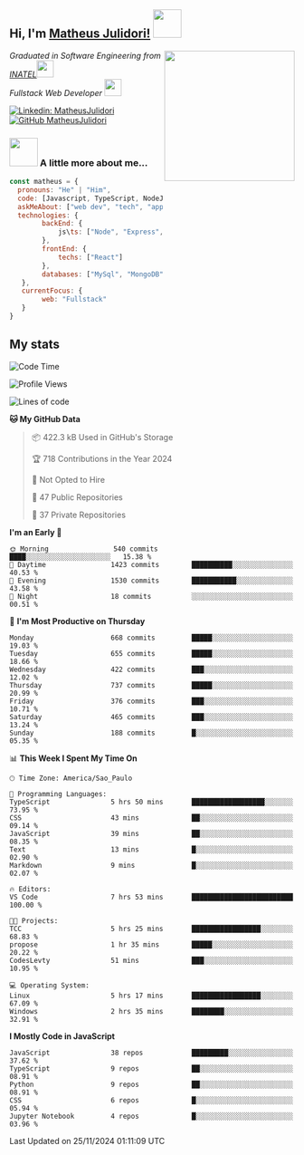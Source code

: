 <h2> Hi, I'm <a href="https://matheusjulidori.github.io" target="_blank">Matheus Julidori!</a> <img src="https://media.giphy.com/media/12oufCB0MyZ1Go/giphy.gif" width="50"></h2>
<img align='right' src="https://media.giphy.com/media/3oKIPnAiaMCws8nOsE/giphy.gif" width="230" height="auto">
<p><em>Graduated in Software Engineering from <a href="http://www.inatel.br" target="_blank">INATEL</a><img src="https://media.giphy.com/media/fYSnHlufseco8Fh93Z/giphy.gif" width="30"></br>
  Fullstack Web Developer <img src="https://media.giphy.com/media/WUlplcMpOCEmTGBtBW/giphy.gif" width="30">
</em></p>

[![Linkedin: MatheusJulidori](https://img.shields.io/badge/-MatheusJulidori-blue?style=flat-square&logo=Linkedin&logoColor=white&link=https://www.linkedin.com/in/MatheusJulidori/)](https://www.linkedin.com/in/MatheusJulidori/)
[![GitHub MatheusJulidori](https://img.shields.io/github/followers/matheusjulidori?label=follow&style=social)](https://github.com/MatheusJulidori)


### <img src="https://media.giphy.com/media/VgCDAzcKvsR6OM0uWg/giphy.gif" width="50"> A little more about me...  

```javascript
const matheus = {
  pronouns: "He" | "Him",
  code: [Javascript, TypeScript, NodeJS, Express, NestJS, React, MySQL, MongoDB, HTML, CSS, Python, Django, PostgreSQL],
  askMeAbout: ["web dev", "tech", "app dev", "games"],
  technologies: {
        backEnd: {
            js\ts: ["Node", "Express", "NestJS"]
        },
        frontEnd: {
            techs: ["React"]
        },
        databases: ["MySql", "MongoDB", "PostgreSQL"],
   },
   currentFocus: {
        web: "Fullstack"
   }
}
```
<h2>My stats</h2>

<!--START_SECTION:waka-->
![Code Time](http://img.shields.io/badge/Code%20Time-718%20hrs%2026%20mins-blue)

![Profile Views](http://img.shields.io/badge/Profile%20Views-0-blue)

![Lines of code](https://img.shields.io/badge/From%20Hello%20World%20I%27ve%20Written-7.3%20million%20lines%20of%20code-blue)

**🐱 My GitHub Data** 

> 📦 422.3 kB Used in GitHub's Storage 
 > 
> 🏆 718 Contributions in the Year 2024
 > 
> 🚫 Not Opted to Hire
 > 
> 📜 47 Public Repositories 
 > 
> 🔑 37 Private Repositories 
 > 
**I'm an Early 🐤** 

```text
🌞 Morning                540 commits         ████░░░░░░░░░░░░░░░░░░░░░   15.38 % 
🌆 Daytime                1423 commits        ██████████░░░░░░░░░░░░░░░   40.53 % 
🌃 Evening                1530 commits        ███████████░░░░░░░░░░░░░░   43.58 % 
🌙 Night                  18 commits          ░░░░░░░░░░░░░░░░░░░░░░░░░   00.51 % 
```
📅 **I'm Most Productive on Thursday** 

```text
Monday                   668 commits         █████░░░░░░░░░░░░░░░░░░░░   19.03 % 
Tuesday                  655 commits         █████░░░░░░░░░░░░░░░░░░░░   18.66 % 
Wednesday                422 commits         ███░░░░░░░░░░░░░░░░░░░░░░   12.02 % 
Thursday                 737 commits         █████░░░░░░░░░░░░░░░░░░░░   20.99 % 
Friday                   376 commits         ███░░░░░░░░░░░░░░░░░░░░░░   10.71 % 
Saturday                 465 commits         ███░░░░░░░░░░░░░░░░░░░░░░   13.24 % 
Sunday                   188 commits         █░░░░░░░░░░░░░░░░░░░░░░░░   05.35 % 
```


📊 **This Week I Spent My Time On** 

```text
🕑︎ Time Zone: America/Sao_Paulo

💬 Programming Languages: 
TypeScript               5 hrs 50 mins       ██████████████████░░░░░░░   73.95 % 
CSS                      43 mins             ██░░░░░░░░░░░░░░░░░░░░░░░   09.14 % 
JavaScript               39 mins             ██░░░░░░░░░░░░░░░░░░░░░░░   08.35 % 
Text                     13 mins             █░░░░░░░░░░░░░░░░░░░░░░░░   02.90 % 
Markdown                 9 mins              █░░░░░░░░░░░░░░░░░░░░░░░░   02.07 % 

🔥 Editors: 
VS Code                  7 hrs 53 mins       █████████████████████████   100.00 % 

🐱‍💻 Projects: 
TCC                      5 hrs 25 mins       █████████████████░░░░░░░░   68.83 % 
propose                  1 hr 35 mins        █████░░░░░░░░░░░░░░░░░░░░   20.22 % 
CodesLevty               51 mins             ███░░░░░░░░░░░░░░░░░░░░░░   10.95 % 

💻 Operating System: 
Linux                    5 hrs 17 mins       █████████████████░░░░░░░░   67.09 % 
Windows                  2 hrs 35 mins       ████████░░░░░░░░░░░░░░░░░   32.91 % 
```

**I Mostly Code in JavaScript** 

```text
JavaScript               38 repos            █████████░░░░░░░░░░░░░░░░   37.62 % 
TypeScript               9 repos             ██░░░░░░░░░░░░░░░░░░░░░░░   08.91 % 
Python                   9 repos             ██░░░░░░░░░░░░░░░░░░░░░░░   08.91 % 
CSS                      6 repos             █░░░░░░░░░░░░░░░░░░░░░░░░   05.94 % 
Jupyter Notebook         4 repos             █░░░░░░░░░░░░░░░░░░░░░░░░   03.96 % 
```




 Last Updated on 25/11/2024 01:11:09 UTC
<!--END_SECTION:waka-->

